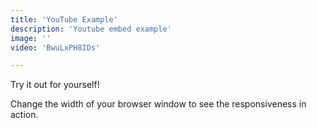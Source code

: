 ```yaml
---
title: 'YouTube Example'
description: 'Youtube embed example'
image: ''
video: 'BwuLxPH8IDs'

---
```


Try it out for yourself! 

Change the width of your browser window to see the responsiveness in action. 

<you-tube :video="video"></you-tube>